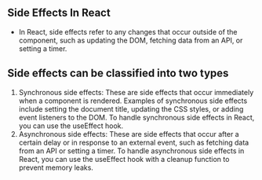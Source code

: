 ## Side Effects In React

- In React, side effects refer to any changes that occur outside of the component, such as updating the DOM, fetching data from an API, or setting a timer.

## Side effects can be classified into two types

1. Synchronous side effects: These are side effects that occur immediately when a component is rendered. Examples of synchronous side effects include setting the document title, updating the CSS styles, or adding event listeners to the DOM. To handle synchronous side effects in React, you can use the useEffect hook.
2. Asynchronous side effects: These are side effects that occur after a certain delay or in response to an external event, such as fetching data from an API or setting a timer. To handle asynchronous side effects in React, you can use the useEffect hook with a cleanup function to prevent memory leaks.
